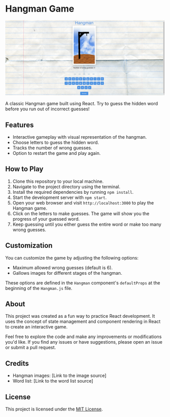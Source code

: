 # Hangman Game

![Hangman Game Demo](public\hangman.gif) <!-- Replace with your actual GIF link -->

A classic Hangman game built using React. Try to guess the hidden word before you run out of incorrect guesses!

## Features

- Interactive gameplay with visual representation of the hangman.
- Choose letters to guess the hidden word.
- Tracks the number of wrong guesses.
- Option to restart the game and play again.

## How to Play

1. Clone this repository to your local machine.
2. Navigate to the project directory using the terminal.
3. Install the required dependencies by running `npm install`.
4. Start the development server with `npm start`.
5. Open your web browser and visit `http://localhost:3000` to play the Hangman game.
6. Click on the letters to make guesses. The game will show you the progress of your guessed word.
7. Keep guessing until you either guess the entire word or make too many wrong guesses.

## Customization

You can customize the game by adjusting the following options:

- Maximum allowed wrong guesses (default is 6).
- Gallows images for different stages of the hangman.

These options are defined in the `Hangman` component's `defaultProps` at the beginning of the `Hangman.js` file.

## About

This project was created as a fun way to practice React development. It uses the concept of state management and component rendering in React to create an interactive game.

Feel free to explore the code and make any improvements or modifications you'd like. If you find any issues or have suggestions, please open an issue or submit a pull request.

## Credits

- Hangman images: [Link to the image source]
- Word list: [Link to the word list source]

## License

This project is licensed under the [MIT License](LICENSE).
